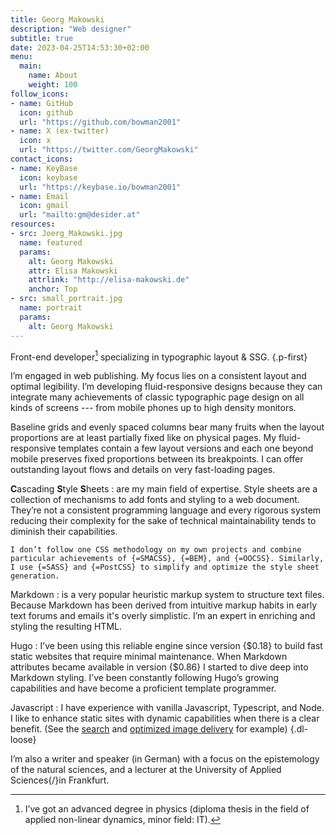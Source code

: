 ```yaml
---
title: Georg Makowski
description: "Web designer"
subtitle: true
date: 2023-04-25T14:53:30+02:00
menu:
  main:
    name: About
    weight: 100
follow_icons:
- name: GitHub
  icon: github
  url: "https://github.com/bowman2001"
- name: X (ex-twitter)
  icon: x
  url: "https://twitter.com/GeorgMakowski"
contact_icons:
- name: KeyBase
  icon: keybase
  url: "https://keybase.io/bowman2001"
- name: Email
  icon: gmail
  url: "mailto:gm@desider.at"
resources:
- src: Joerg_Makowski.jpg
  name: featured
  params:
    alt: Georg Makowski
    attr: Elisa Makowski
    attrlink: "http://elisa-makowski.de"
    anchor: Top
- src: small_portrait.jpg
  name: portrait
  params:
    alt: Georg Makowski
---
```


Front-end developer[^1] specializing in typographic layout & SSG.
{.p-first}
<!--more-->

I’m engaged in web publishing. My focus lies on a consistent layout and optimal legibility. I’m developing fluid-responsive designs because they can integrate many achievements of classic typographic page design on all kinds of screens --- from mobile phones up to high density monitors.

Baseline grids and evenly spaced columns bear many fruits when the layout proportions are at least partially fixed like on physical pages. My fluid-responsive templates contain a few layout versions and each one beyond mobile preserves fixed proportions between its breakpoints. I can offer outstanding layout flows and details on very fast-loading pages.

[^1]: I’ve got an advanced degree in physics (diploma thesis in the field of applied non-linear dynamics, minor field: IT).

**C**ascading **S**tyle **S**heets
: are my main field of expertise. Style sheets are a collection of mechanisms to add fonts and styling to a web document. They’re not a consistent programming language and every rigorous system reducing their complexity for the sake of technical maintainability tends to diminish their capabilities.

    I don’t follow one CSS methodology on my own projects and combine particular achievements of {=SMACSS}, {=BEM}, and {=OOCSS}. Similarly, I use {=SASS} and {=PostCSS} to simplify and optimize the style sheet generation.

Markdown
: is a very popular heuristic markup system to structure text files. Because Markdown has been derived from intuitive markup habits in early text forums and emails it's overly simplistic. I’m an expert in enriching and styling the resulting HTML.

Hugo
: I’ve been using this reliable engine since version {$0.18} to build fast static websites that require minimal maintenance. When Markdown attributes became available in version {$0.86} I started to dive deep into Markdown styling. I’ve been constantly following Hugo’s growing capabilities and have become a proficient template programmer.

Javascript
: I have experience with vanilla Javascript, Typescript, and Node. I like to enhance static sites with dynamic capabilities when there is a clear benefit. (See the [search](/search) and [optimized image delivery](/blog/image/standalone) for example)
{.dl-loose}

I’m also a writer and speaker (in German) with a focus on the epistemology of the natural sciences, and a lecturer at the University of Applied Sciences{/}in Frankfurt.

